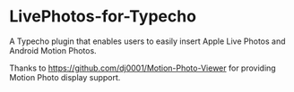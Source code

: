 # LivePhotos-for-Typecho
A Typecho plugin that enables users to easily insert Apple Live Photos and Android Motion Photos.

Thanks to https://github.com/dj0001/Motion-Photo-Viewer for providing Motion Photo display support.
